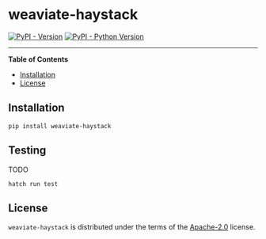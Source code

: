 # weaviate-haystack

[![PyPI - Version](https://img.shields.io/pypi/v/weaviate-haystack.svg)](https://pypi.org/project/weaviate-haystack)
[![PyPI - Python Version](https://img.shields.io/pypi/pyversions/weaviate-haystack.svg)](https://pypi.org/project/weaviate-haystack)

---

**Table of Contents**

- [Installation](#installation)
- [License](#license)

## Installation

```console
pip install weaviate-haystack
```

## Testing

TODO

```console
hatch run test
```

## License

`weaviate-haystack` is distributed under the terms of the [Apache-2.0](https://spdx.org/licenses/Apache-2.0.html) license.
